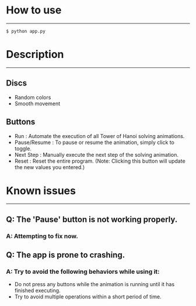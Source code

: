 # How to use

---

```terminal
$ python app.py
```

# Description

---

## Discs

- Random colors
- Smooth movement

## Buttons

- Run : Automate the execution of all Tower of Hanoi solving animations.
- Pause/Resume : To pause or resume the animation, simply click to toggle.
- Next Step : Manually execute the next step of the solving animation.
- Reset : Reset the entire program. (Note: Clicking this button will update the new values you entered.)

# Known issues

---

## Q: The 'Pause' button is not working properly.

### A: Attempting to fix now.

## Q: The app is prone to crashing.

### A: Try to avoid the following behaviors while using it:

- Do not press any buttons while the animation is running until it has finished executing.
- Try to avoid multiple operations within a short period of time.
